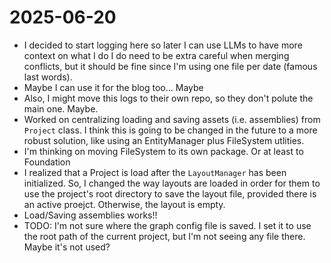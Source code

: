 # 2025-06-20
- I decided to start logging here so later I can use LLMs to have more context on what I do I do need to be extra careful when merging conflicts, but it should be fine since I'm using one file per date (famous last words).
- Maybe I can use it for the blog too... Maybe
- Also, I might move this logs to their own repo, so they don't polute the main one. Maybe.
- Worked on centralizing loading and saving assets (i.e. assemblies) from `Project` class. I think this is going to be changed in the future to a more robust solution, like using an EntityManager plus FileSystem utlities.
- I'm thinking on moving FileSystem to its own package. Or at least to Foundation
- I realized that a Project is load after the `LayoutManager` has been initialized. So, I changed the way layouts are loaded in order for them to use the project's root directory to save the layout file, provided there is an active proejct. Otherwise, the layout is empty.
- Load/Saving assemblies works!!
- TODO: I'm not sure where the graph config file is saved. I set it to use the root path of the current project, but I'm not seeing any file there. Maybe it's not used?
